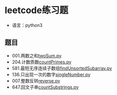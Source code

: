 # leetcode练习题
- 语言：python3

## 题目
- 001.两数之和[twoSum.py](https://github.com/FlyingFishPeng/leetcode/blob/master/twoSum.py)
- 204.计数质数[countPrimes.py](https://github.com/FlyingFishPeng/leetcode/blob/master/countPrimes.py)
- 581.最短无序连续子数组[findUnsortedSubarray.py](https://github.com/FlyingFishPeng/leetcode/blob/master/findUnsortedSubarray.py)
- 136.只出现一次的数字[singleNumber.py](https://github.com/FlyingFishPeng/leetcode/blob/master/singleNumber.py)
- 007.整数反转[reverse.py](https://github.com/FlyingFishPeng/leetcode/blob/master/reverse.py)
- 647.回文子串[countSubstrings.py](https://github.com/FlyingFishPeng/leetcode/blob/master/countSubstrings.py)
